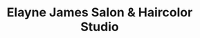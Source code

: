 ---
title: "Elayne James Salon & Haircolor Studio"
url: /middletown/elayne-james-salon-und-haircolor-studio/
shop: Friseur
---